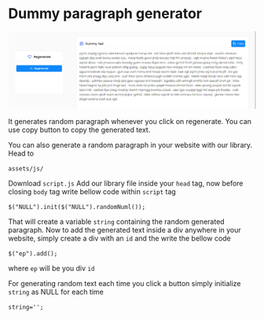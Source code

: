 # Dummy paragraph generator

![Screenshot](images/ss.png)

It generates random paragraph whenever you click on regenerate.
You can use copy button to copy the generated text.

You can also generate a random paragraph in your website with our library.
Head to
```
assets/js/
```
Download ```script.js```
Add our library file inside your ```head``` tag, now before closing ```body``` tag
write bellow code within ```script``` tag
```
$("NULL").init($("NULL").randomNuml());
```
That will create a variable ```string``` containing the random generated paragraph.
Now to add the generated text inside a div anywhere in your website, simply create a div with an ```id```
and the write the bellow code
```
$("ep").add();
```
where ```ep``` will be you div ```id```

For generating random text each time you click a button simply initialize ```string``` as NULL for each time
```
string='';
```
